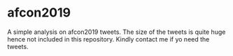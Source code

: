 # afcon2019
A simple analysis on afcon2019 tweets. The size of the tweets is quite huge hence not included in this repository. Kindly contact me  if yo need the tweets.
